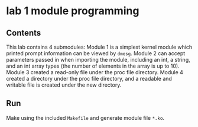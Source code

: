 # lab 1 module programming

## Contents
This lab contains 4 submodules:
Module 1 is a simplest kernel module which printed prompt information can be viewed by `dmesg`.
Module 2 can accept parameters passed in when importing the module, including an int, a string, and an int array types (the number of elements in the array is up to 10).
Module 3 created a read-only file under the proc file directory.
Module 4 created a directory under the proc file directory, and a readable and writable file is created under the new directory.
## Run
Make using the included `Makefile` and generate module file `*.ko`.



